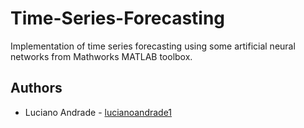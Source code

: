 # Time-Series-Forecasting

Implementation of time series forecasting using some artificial neural networks from Mathworks MATLAB toolbox.

## Authors

* Luciano Andrade - [lucianoandrade1](https://github.com/lucianoandrade1)
